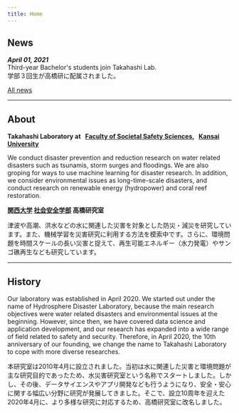 ```yaml
---
title: Home
---
```

## News
<!-- <span class="badge badge-danger">New</span> -->
***April 01, 2021***   
Third-year Bachelor's students join Takahashi Lab.  
学部３回生が高橋研に配属されました。

<i class="fas fa-arrow-circle-right"></i> 
[All news](/allnews.html)

---

## About
**Takahashi Laboratory at &nbsp; [Faculty of Societal Safety Sciences](https://www.kansai-u.ac.jp/Fc_ss/english/), &nbsp; [Kansai University](https://www.kansai-u.ac.jp/English/)**

We conduct disaster prevention and reduction research on water related disasters such as tsunamis, storm surges and floodings. We are also groping for ways to use machine learning for disaster research. In addition, we consider environmental issues as long-time-scale disasters, and conduct research on renewable energy (hydropower) and coral reef restoration.

**[関西大学](https://www.kansai-u.ac.jp/index.html) [社会安全学部](http://www.kansai-u.ac.jp/Fc_ss/) 高橋研究室**

津波や高潮、洪水などの水に関連した災害を対象とした防災・減災を研究しています。また、機械学習を災害研究に利用する方法を模索中です。さらに、環境問題を時間スケールの長い災害と捉えて、再生可能エネルギー（水力発電）やサンゴ礁再生なども研究しています。

---

## History
Our laboratory was established in April 2020. We started out under the name of Hydrosphere Disaster Laboratory, because the main research objectives were water related disasters and environmental issues at the beginning. However, since then, we have covered data science and application development, and our research has expanded into a wide range of field related to safety and security. Therefore, in April 2020, the 10th anniversary of our founding,  we change the name to Takahashi Laboratory to cope with more diverse researches.

本研究室は2010年4月に設立されました。当初は水に関連した災害と環境問題が主な研究目的であったため、水災害研究室という名称でスタートしました。しかし、その後、データサイエンスやアプリ開発なども行うようになり、安全・安心に関する幅広い分野に研究が発展してきました。そこで、設立10周年を迎えた2020年4月に、より多様な研究に対応するため、高橋研究室に改名しました。
